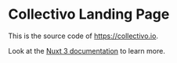 # Collectivo Landing Page

This is the source code of https://collectivo.io.

Look at the [Nuxt 3 documentation](https://nuxt.com/docs/getting-started/introduction) to learn more.
